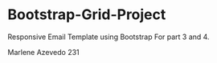# Bootstrap-Grid-Project

Responsive Email Template using Bootstrap
For part 3 and 4. 

Marlene Azevedo 231
